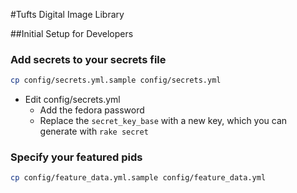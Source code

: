 #Tufts Digital Image Library

##Initial Setup for Developers

### Add secrets to your secrets file

```bash
cp config/secrets.yml.sample config/secrets.yml
```

* Edit config/secrets.yml
  * Add the fedora password
  * Replace the ```secret_key_base``` with a new key, which you can generate with ```rake secret```

### Specify your featured pids

```bash
cp config/feature_data.yml.sample config/feature_data.yml
```
